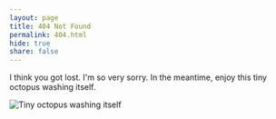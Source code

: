 ```yaml
---
layout: page
title: 404 Not Found
permalink: 404.html
hide: true
share: false
---
```


I think you got lost. I'm so very sorry. In the meantime, enjoy this tiny octopus washing itself.

![Tiny octopus washing itself](https://i.imgur.com/8b65GpC.gif)
